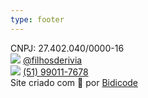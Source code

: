 ```yaml
---
type: footer
---
```


<div class="content">
    <div>CNPJ: 27.402.040/0000-16</div>
    <div>
        <img class="icon" src="assets/images/social-media-icons/instagram_logo.png" />
        <a target="_blank" href="https://www.instagram.com/filhosderivia/">@filhosderivia</a>
    </div>
    <div>
        <img class="icon" src="assets/images/social-media-icons/whatsapp_logo.png" />
        <a target="_blank" href="https://wa.me/+5551999204650">(51) 99011-7678</a>
    </div>
    <div>Site criado com 💛 por <a target="_blank" href="https://bidicode.com" target="_blank">Bidicode</a></div>
</div>